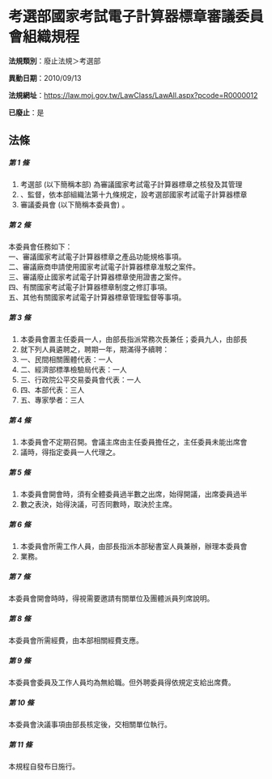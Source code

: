 # 考選部國家考試電子計算器標章審議委員會組織規程

**法規類別**：廢止法規＞考選部

**異動日期**：2010/09/13  

**法規網址**：https://law.moj.gov.tw/LawClass/LawAll.aspx?pcode=R0000012

**已廢止**：是



## 法條
##### 第 1 條
1. 考選部 (以下簡稱本部) 為審議國家考試電子計算器標章之核發及其管理
1. 、監督，依本部組織法第十九條規定，設考選部國家考試電子計算器標章
1. 審議委員會 (以下簡稱本委員會) 。

##### 第 2 條
本委員會任務如下：  
一、審議國家考試電子計算器標章之產品功能規格事項。  
二、審議廠商申請使用國家考試電子計算器標章准駁之案件。  
三、審議廢止國家考試電子計算器標章使用證書之案件。  
四、有關國家考試電子計算器標章制度之修訂事項。  
五、其他有關國家考試電子計算器標章管理監督等事項。  

##### 第 3 條
1. 本委員會置主任委員一人，由部長指派常務次長兼任；委員九人，由部長
1. 就下列人員遴聘之，聘期一年，期滿得予續聘：
1. 一、民間相關團體代表：一人
1. 二、經濟部標準檢驗局代表：一人
1. 三、行政院公平交易委員會代表：一人
1. 四、本部代表：三人
1. 五、專家學者：三人

##### 第 4 條
1. 本委員會不定期召開。會議主席由主任委員擔任之，主任委員未能出席會
1. 議時，得指定委員一人代理之。

##### 第 5 條
1. 本委員會開會時，須有全體委員過半數之出席，始得開議，出席委員過半
1. 數之表決，始得決議，可否同數時，取決於主席。

##### 第 6 條
1. 本委員會所需工作人員，由部長指派本部秘書室人員兼辦，辦理本委員會
1. 業務。

##### 第 7 條
本委員會開會時時，得視需要邀請有關單位及團體派員列席說明。

##### 第 8 條
本委員會所需經費，由本部相關經費支應。

##### 第 9 條
本委員會委員及工作人員均為無給職。但外聘委員得依規定支給出席費。

##### 第 10 條
本委員會決議事項由部長核定後，交相關單位執行。

##### 第 11 條
本規程自發布日施行。


